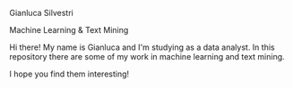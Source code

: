 Gianluca Silvestri

Machine Learning & Text Mining



Hi there! My name is Gianluca and I'm studying as a data analyst. In this repository there are some of my work in machine learning and text mining.

I hope you find them interesting!



